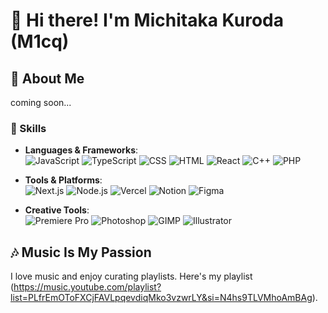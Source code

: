 # 👋 Hi there! I'm Michitaka Kuroda (M1cq)  

## 🎯 About Me  
coming soon...

### 🌟 Skills  
- **Languages & Frameworks**:  
  ![JavaScript](https://img.shields.io/badge/JavaScript-F7DF1E?style=for-the-badge&logo=javascript&logoColor=black)
  ![TypeScript](https://img.shields.io/badge/TypeScript-3178C6?style=for-the-badge&logo=typescript&logoColor=white)
  ![CSS](https://img.shields.io/badge/CSS-1572B6?style=for-the-badge&logo=css3&logoColor=white)
  ![HTML](https://img.shields.io/badge/HTML-E34F26?style=for-the-badge&logo=html5&logoColor=white)
  ![React](https://img.shields.io/badge/React-61DAFB?style=for-the-badge&logo=react&logoColor=black)
  ![C++](https://img.shields.io/badge/C++-00599C?style=for-the-badge&logo=cplusplus&logoColor=white)
  ![PHP](https://img.shields.io/badge/PHP-777BB4?style=for-the-badge&logo=php&logoColor=white)

- **Tools & Platforms**:  
  ![Next.js](https://img.shields.io/badge/Next.js-000000?style=for-the-badge&logo=nextdotjs&logoColor=white)
  ![Node.js](https://img.shields.io/badge/Node.js-339933?style=for-the-badge&logo=nodedotjs&logoColor=white)
  ![Vercel](https://img.shields.io/badge/Vercel-000000?style=for-the-badge&logo=vercel&logoColor=white)
  ![Notion](https://img.shields.io/badge/Notion-000000?style=for-the-badge&logo=notion&logoColor=white)
  ![Figma](https://img.shields.io/badge/Figma-F24E1E?style=for-the-badge&logo=figma&logoColor=white)

- **Creative Tools**:  
  ![Premiere Pro](https://img.shields.io/badge/Premiere_Pro-9999FF?style=for-the-badge&logo=adobe-premiere-pro&logoColor=white)
  ![Photoshop](https://img.shields.io/badge/Photoshop-31A8FF?style=for-the-badge&logo=adobe-photoshop&logoColor=white)
  ![GIMP](https://img.shields.io/badge/GIMP-5C5543?style=for-the-badge&logo=gimp&logoColor=white)
  ![Illustrator](https://img.shields.io/badge/Illustrator-FF9A00?style=for-the-badge&logo=adobe-illustrator&logoColor=white)

## 🎶 Music Is My Passion  
I love music and enjoy curating playlists. Here's my playlist (https://music.youtube.com/playlist?list=PLfrEmOToFXCjFAVLpqevdiqMko3vzwrLY&si=N4hs9TLVMhoAmBAg).  
